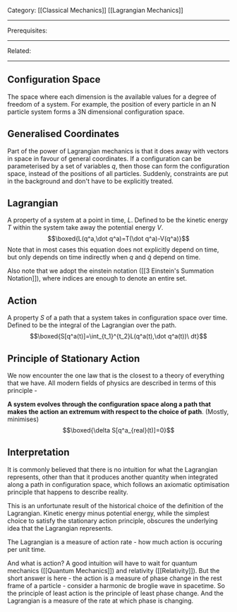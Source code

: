 Category: [[Classical Mechanics]] [[Lagrangian Mechanics]]
___
Prerequisites: 
___
Related: 
___
## Configuration Space
The space where each dimension is the available values for a degree of freedom of a system. For example, the position of every particle in an N particle system forms a 3N dimensional configuration space. 
## Generalised Coordinates
Part of the power of Lagrangian mechanics is that it does away with vectors in space in favour of general coordinates. If a configuration can be parameterised by a set of variables $q$, then those can form the configuration space, instead of the positions of all particles. Suddenly, constraints are put in the background and don't have to be explicitly treated. 
## Lagrangian
A property of a system at a point in time, $L$. Defined to be the kinetic energy $T$ within the system take away the potential energy $V$.
$$\boxed{L(q^a,\dot q^a)=T(\dot q^a)-V(q^a)}$$
Note that in most cases this equation does not explicitly depend on time, but only depends on time indirectly when $q$ and $\dot q$ depend on time. 

Also note that we adopt the einstein notation ([[3 Einstein's Summation Notation]]), where indices are enough to denote an entire set. 
## Action
A property $S$ of a path that a system takes in configuration space over time. Defined to be the integral of the Lagrangian over the path. 
$$\boxed{S[q^a(t)]=\int_{t_1}^{t_2}L(q^a(t),\dot q^a(t))\ dt}$$
## Principle of Stationary Action
We now encounter the one law that is the closest to a theory of everything that we have. All modern fields of physics are described in terms of this principle -

**A system evolves through the configuration space along a path that makes the action an extremum with respect to the choice of path**. (Mostly, minimises)
$$\boxed{\delta S[q^a_{real}(t)]=0}$$
## Interpretation
It is commonly believed that there is no intuition for what the Lagrangian represents, other than that it produces another quantity when integrated along a path in configuration space, which follows an axiomatic optimisation principle that happens to describe reality. 

This is an unfortunate result of the historical choice of the definition of the Lagrangian. Kinetic energy minus potential energy, while the simplest choice to satisfy the stationary action principle, obscures the underlying idea that the Lagrangian represents. 

The Lagrangian is a measure of action rate - how much action is occuring per unit time. 

And what is action? A good intuition will have to wait for quantum mechanics ([[Quantum Mechanics]]) and relativity ([[Relativity]]). But the short answer is here - the action is a measure of phase change in the rest frame of a particle - consider a harmonic de broglie wave in spacetime. So the principle of least action is the principle of least phase change. And the Lagrangian is a measure of the rate at which phase is changing. 
